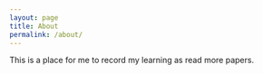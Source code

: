 ```yaml
---
layout: page
title: About
permalink: /about/
---
```


This is a place for me to record my learning as read more papers.
